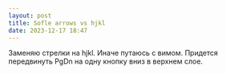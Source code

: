 ```yaml
---
layout: post
title: Sofle arrows vs hjkl
date: 2023-12-17 18:47
---
```


Заменяю стрелки на hjkl. Иначе путаюсь с вимом. Придется передвинуть PgDn на одну кнопку вниз в верхнем слое.